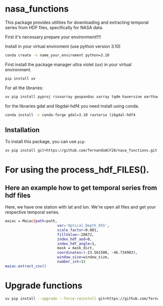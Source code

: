 # nasa_functions

This package provides utilities for downloading and extracting temporal series from HDF files, specifically for NASA data.

First it's necessary prepare your environment!!!!

Install in your virtual enviroment (use python version 3.10)
``` bash 
conda create -n name_your_enviroment python=3.10
```

First install the package manager ultra violet (uv) in your virtual environment.

``` bash 
pip install uv
```

For all the libraries:

``` bash 
uv pip install pyproj rioxarray geopandas xarray tqdm haversine earthaccess seaborn pyarrow fastparquet
```
for the libraries gdal and libgdal-hdf4 you need install using conda.
``` bash 
conda install -c conda-forge gdal=3.10 rasterio libgdal-hdf4
```

## Installation

To install this package, you can use `pip`:

```bash
uv pip install git+https://github.com/fernandoACF28/nasa_functions.git

```
# For using the process_hdf_FILES().
## Here an example how to get temporal series from hdf files
Here, we have one station with lat and lon. We're open all files and get your respective temporal series.
``` bash 
maiac = Maiac(path=path,
                        var='Optical_Depth_055',
                        scale_factor=0.001,
                        fillValue=-28672,
                        index_hdf_aod=0,
                        index_hdf_angle=1,
                        mask = mask_dict,
                        coordinates=(-23.561500, -46.734983),
                        window_size=window_size,
                        number_int=1)
maiac.extract_csv()
```
    

# Upgrade functions

``` bash 
uv pip install --upgrade --force-reinstall git+https://github.com/fernandoACF28/nasa_functions.git
```




